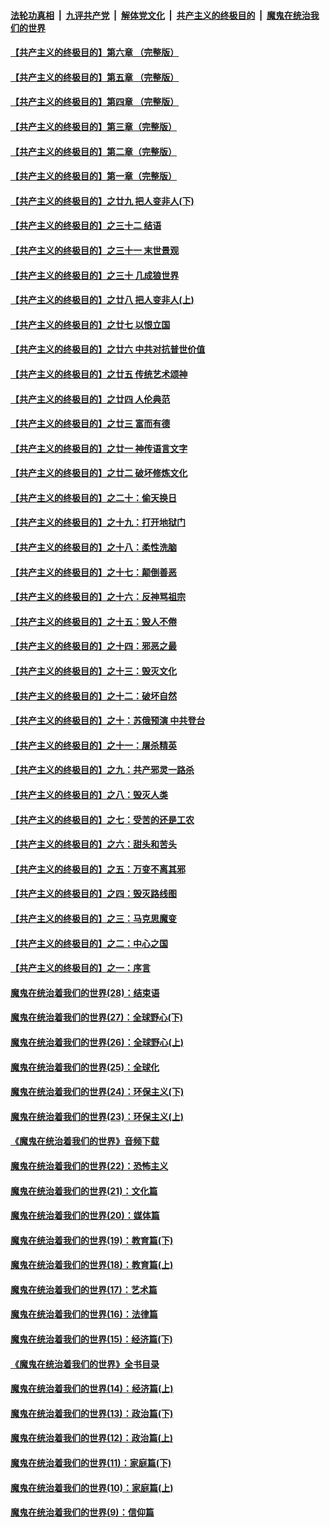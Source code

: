 ####  [法轮功真相](../../../../basic/blob/master/README.md?t=05231901) &nbsp;|&nbsp; [九评共产党](../../../../9ping.md/blob/master/README.md?t=05231901) &nbsp;|&nbsp; [解体党文化](../../../../jtdwh.md/blob/master/README.md?t=05231901)  &nbsp;|&nbsp; [共产主义的终极目的](../../../../gczydzjmd.md/blob/master/README.md?t=05231901) &nbsp;|&nbsp; [魔鬼在统治我们的世界](../../../../mgztzwmdsj.md/blob/master/README.md?t=05231901) 

#### [【共产主义的终极目的】第六章 （完整版）](../pages/nsc422/n11428913.md?t=05231901) 

#### [【共产主义的终极目的】第五章 （完整版）](../pages/nsc422/n11428912.md?t=05231901) 

#### [【共产主义的终极目的】第四章 （完整版）](../pages/nsc422/n11428907.md?t=05231901) 

#### [【共产主义的终极目的】第三章（完整版）](../pages/nsc422/n11428848.md?t=05231901) 

#### [【共产主义的终极目的】第二章（完整版）](../pages/nsc422/n11428831.md?t=05231901) 

#### [【共产主义的终极目的】第一章（完整版）](../pages/nsc422/n11417651.md?t=05231901) 

#### [【共产主义的终极目的】之廿九 把人变非人(下)](../pages/nsc422/n11344140.md?t=05231901) 

#### [【共产主义的终极目的】之三十二 结语](../pages/nsc422/n11360535.md?t=05231901) 

#### [【共产主义的终极目的】之三十一 末世景观](../pages/nsc422/n11351129.md?t=05231901) 

#### [【共产主义的终极目的】之三十 几成狼世界](../pages/nsc422/n11348280.md?t=05231901) 

#### [【共产主义的终极目的】之廿八 把人变非人(上)](../pages/nsc422/n11340492.md?t=05231901) 

#### [【共产主义的终极目的】之廿七 以恨立国](../pages/nsc422/n11336944.md?t=05231901) 

#### [【共产主义的终极目的】之廿六 中共对抗普世价值](../pages/nsc422/n11324785.md?t=05231901) 

#### [【共产主义的终极目的】之廿五 传统艺术颂神](../pages/nsc422/n11296396.md?t=05231901) 

#### [【共产主义的终极目的】之廿四 人伦典范](../pages/nsc422/n11296397.md?t=05231901) 

#### [【共产主义的终极目的】之廿三 富而有德](../pages/nsc422/n11283598.md?t=05231901) 

#### [【共产主义的终极目的】之廿一 神传语言文字](../pages/nsc422/n11263265.md?t=05231901) 

#### [【共产主义的终极目的】之廿二 破坏修炼文化](../pages/nsc422/n11245728.md?t=05231901) 

#### [【共产主义的终极目的】之二十：偷天换日](../pages/nsc422/n11238846.md?t=05231901) 

#### [【共产主义的终极目的】之十九：打开地狱门](../pages/nsc422/n11206376.md?t=05231901) 

#### [【共产主义的终极目的】之十八：柔性洗脑](../pages/nsc422/n11199994.md?t=05231901) 

#### [【共产主义的终极目的】之十七：颠倒善恶](../pages/nsc422/n11179782.md?t=05231901) 

#### [【共产主义的终极目的】之十六：反神骂祖宗](../pages/nsc422/n11166798.md?t=05231901) 

#### [【共产主义的终极目的】之十五：毁人不倦](../pages/nsc422/n11166792.md?t=05231901) 

#### [【共产主义的终极目的】之十四：邪恶之最](../pages/nsc422/n11150249.md?t=05231901) 

#### [【共产主义的终极目的】之十三：毁灭文化](../pages/nsc422/n11135227.md?t=05231901) 

#### [【共产主义的终极目的】之十二：破坏自然](../pages/nsc422/n11135214.md?t=05231901) 

#### [【共产主义的终极目的】之十：苏俄预演 中共登台](../pages/nsc422/n11118424.md?t=05231901) 

#### [【共产主义的终极目的】之十一：屠杀精英](../pages/nsc422/n11118442.md?t=05231901) 

#### [【共产主义的终极目的】之九：共产邪灵一路杀](../pages/nsc422/n11114139.md?t=05231901) 

#### [【共产主义的终极目的】之八：毁灭人类](../pages/nsc422/n11108503.md?t=05231901) 

#### [【共产主义的终极目的】之七：受苦的还是工农](../pages/nsc422/n11101809.md?t=05231901) 

#### [【共产主义的终极目的】之六：甜头和苦头](../pages/nsc422/n11096971.md?t=05231901) 

#### [【共产主义的终极目的】之五：万变不离其邪](../pages/nsc422/n11091285.md?t=05231901) 

#### [【共产主义的终极目的】之四：毁灭路线图](../pages/nsc422/n11086284.md?t=05231901) 

#### [【共产主义的终极目的】之三：马克思魔变](../pages/nsc422/n11061941.md?t=05231901) 

#### [【共产主义的终极目的】之二：中心之国](../pages/nsc422/n11047728.md?t=05231901) 

#### [【共产主义的终极目的】之一：序言](../pages/nsc422/n11086077.md?t=05231901) 

#### [魔鬼在统治着我们的世界(28)：结束语](../pages/nsc422/n10936246.md?t=05231901) 

#### [魔鬼在统治着我们的世界(27)：全球野心(下)](../pages/nsc422/n10928319.md?t=05231901) 

#### [魔鬼在统治着我们的世界(26)：全球野心(上)](../pages/nsc422/n10900318.md?t=05231901) 

#### [魔鬼在统治着我们的世界(25)：全球化](../pages/nsc422/n10788205.md?t=05231901) 

#### [魔鬼在统治着我们的世界(24)：环保主义(下)](../pages/nsc422/n10695307.md?t=05231901) 

#### [魔鬼在统治着我们的世界(23)：环保主义(上)](../pages/nsc422/n10688613.md?t=05231901) 

#### [《魔鬼在统治着我们的世界》音频下载](../pages/nsc422/n10635553.md?t=05231901) 

#### [魔鬼在统治着我们的世界(22)：恐怖主义](../pages/nsc422/n10614727.md?t=05231901) 

#### [魔鬼在统治着我们的世界(21)：文化篇](../pages/nsc422/n10597706.md?t=05231901) 

#### [魔鬼在统治着我们的世界(20)：媒体篇](../pages/nsc422/n10586579.md?t=05231901) 

#### [魔鬼在统治着我们的世界(19)：教育篇(下)](../pages/nsc422/n10564808.md?t=05231901) 

#### [魔鬼在统治着我们的世界(18)：教育篇(上)](../pages/nsc422/n10526970.md?t=05231901) 

#### [魔鬼在统治着我们的世界(17)：艺术篇](../pages/nsc422/n10499093.md?t=05231901) 

#### [魔鬼在统治着我们的世界(16)：法律篇](../pages/nsc422/n10485969.md?t=05231901) 

#### [魔鬼在统治着我们的世界(15)：经济篇(下)](../pages/nsc422/n10469975.md?t=05231901) 

#### [《魔鬼在统治着我们的世界》全书目录](../pages/nsc422/n10464261.md?t=05231901) 

#### [魔鬼在统治着我们的世界(14)：经济篇(上)](../pages/nsc422/n10457370.md?t=05231901) 

#### [魔鬼在统治着我们的世界(13)：政治篇(下)](../pages/nsc422/n10448270.md?t=05231901) 

#### [魔鬼在统治着我们的世界(12)：政治篇(上)](../pages/nsc422/n10444576.md?t=05231901) 

#### [魔鬼在统治着我们的世界(11)：家庭篇(下)](../pages/nsc422/n10440961.md?t=05231901) 

#### [魔鬼在统治着我们的世界(10)：家庭篇(上)](../pages/nsc422/n10435448.md?t=05231901) 

#### [魔鬼在统治着我们的世界(9)：信仰篇](../pages/nsc422/n10432159.md?t=05231901) 

